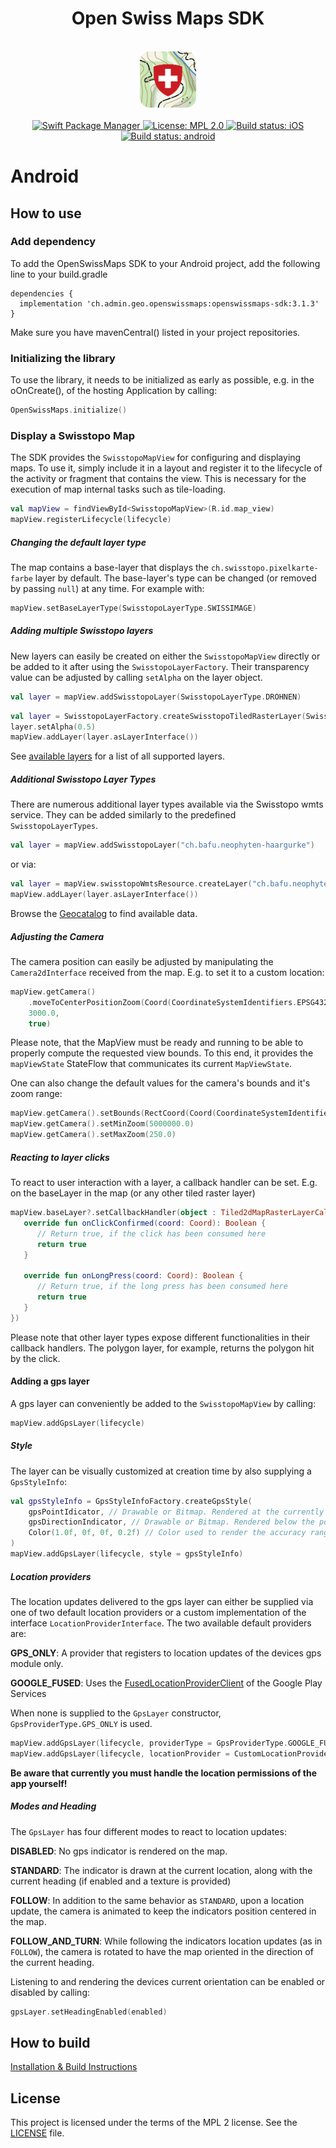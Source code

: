 <h1 align="center">Open Swiss Maps SDK</h1>

<br />

<div align="center">
  <img width="90" height="90" src="../logo.png" />
<br />
<br />
</div>

<div align="center">
    <!-- SPM -->
    <a href="https://github.com/apple/swift-package-manager">
      <img alt="Swift Package Manager"
      src="https://img.shields.io/badge/SPM-%E2%9C%93-brightgreen.svg?style=flat">
    </a>
    <!-- License -->
    <a href="https://github.com/openmobilemaps/maps-core/blob/master/LICENSE">
      <img alt="License: MPL 2.0"
      src="https://img.shields.io/badge/License-MPL%202.0-brightgreen.svg">
    </a>
    <!-- iOS Build -->
    <a href="https://github.com/geoadmin/lib-open-swiss-maps-sdk/actions/workflows/ios.yml">
      <img alt="Build status: iOS"
      src="https://github.com/geoadmin/lib-open-swiss-maps-sdk/actions/workflows/ios.yml/badge.svg">
    </a>
    <!-- android Build -->
    <a href="https://github.com/geoadmin/lib-open-swiss-maps-sdk/actions/workflows/android.yml">
      <img alt="Build status: android"
      src="https://github.com/geoadmin/lib-open-swiss-maps-sdk/actions/workflows/android.yml/badge.svg">
    </a>
</div>



# Android

## How to use

### Add dependency
To add the OpenSwissMaps SDK to your Android project, add the following line to your build.gradle
```
dependencies {
  implementation 'ch.admin.geo.openswissmaps:openswissmaps-sdk:3.1.3'
}
```
Make sure you have mavenCentral() listed in your project repositories. 

### Initializing the library

To use the library, it needs to be initialized as early as possible, e.g. in the oOnCreate(), of the hosting Application by calling:
```kotlin
OpenSwissMaps.initialize()
```

### Display a Swisstopo Map

The SDK provides the `SwisstopoMapView` for configuring and displaying maps.  To use it, simply include it in a layout and register it to the lifecycle of the activity or fragment that contains the view. This is necessary for the execution of map internal tasks such as tile-loading.

```Kotlin
val mapView = findViewById<SwisstopoMapView>(R.id.map_view)
mapView.registerLifecycle(lifecycle)
```

##### Changing the default layer type

The map contains a base-layer that displays the `ch.swisstopo.pixelkarte-farbe` layer by default. The base-layer's type can be changed (or removed by passing `null`) at any time. For example with:

```Kotlin
mapView.setBaseLayerType(SwisstopoLayerType.SWISSIMAGE)
```

##### Adding multiple Swisstopo layers

New layers can easily be created on either the `SwisstopoMapView` directly or be added to it after using the `SwisstopoLayerFactory`. Their transparency value can be adjusted by calling `setAlpha` on the layer object.

```Kotlin
val layer = mapView.addSwisstopoLayer(SwisstopoLayerType.DROHNEN)
```

 ```Kotlin
val layer = SwisstopoLayerFactory.createSwisstopoTiledRasterLayer(SwisstopoLayerType.DROHNEN, mapView.textureLoader)
layer.setAlpha(0.5)
mapView.addLayer(layer.asLayerInterface())
 ```

 See [available layers](../AVAILABLE_LAYERS.md) for a list of all supported layers.

##### Additional Swisstopo Layer Types

There are numerous additional layer types available via the Swisstopo wmts service. They can be added similarly to the predefined `SwisstopoLayerTypes`.

```Kotlin
val layer = mapView.addSwisstopoLayer("ch.bafu.neophyten-haargurke")
```

or via:

```Kotlin
val layer = mapView.swisstopoWmtsResource.createLayer("ch.bafu.neophyten-haargurke", mapView.loaders)
mapView.addLayer(layer.asLayerInterface())
```

Browse the [Geocatalog](https://map.geo.admin.ch) to find available data.

##### Adjusting the Camera

The camera position can easily be adjusted by manipulating the `Camera2dInterface` received from the map. E.g. to set it to a custom location:

```Kotlin
mapView.getCamera()
	.moveToCenterPositionZoom(Coord(CoordinateSystemIdentifiers.EPSG4326(), 8.543912536386152, 47.37623511643675, 0.0), 
	3000.0,
	true)
```

Please note, that the MapView must be ready and running to be able to properly compute the requested view bounds. To this end, it provides the `mapViewState` StateFlow that communicates its current `MapViewState`.

One can also change the default values for the camera's bounds and it's zoom range:

```kotlin
mapView.getCamera().setBounds(RectCoord(Coord(CoordinateSystemIdentifiers.EPSG2056(), 2485071.58, 1299941.79, 0.0), Coord(CoordinateSystemIdentifiers.EPSG2056(), 2828515.82, 1075346.31, 0.0)))
mapView.getCamera().setMinZoom(5000000.0)
mapView.getCamera().setMaxZoom(250.0)
```

##### Reacting to layer clicks

To react to user interaction with a layer, a callback handler can be set. E.g. on the baseLayer in the map (or any other tiled raster layer)

```kotlin
mapView.baseLayer?.setCallbackHandler(object : Tiled2dMapRasterLayerCallbackInterface() {
   override fun onClickConfirmed(coord: Coord): Boolean {
      // Return true, if the click has been consumed here
      return true
   }

   override fun onLongPress(coord: Coord): Boolean {
      // Return true, if the long press has been consumed here
      return true
   }
})
```

Please note that other layer types expose different functionalities in their callback handlers. The polygon layer, for example, returns the polygon hit by the click.

#### Adding a gps layer

A gps layer can conveniently be added to the `SwisstopoMapView` by calling:
```kotlin
mapView.addGpsLayer(lifecycle)
```

##### Style

The layer can be visually customized at creation time by also supplying a `GpsStyleInfo`:
```kotlin
val gpsStyleInfo = GpsStyleInfoFactory.createGpsStyle(
    gpsPointIdicator, // Drawable or Bitmap. Rendered at the currently provided location
    gpsDirectionIndicator, // Drawable or Bitmap. Rendered below the point indicator, indicating the device orientation
    Color(1.0f, 0f, 0f, 0.2f) // Color used to render the accuracy range of the currently provided location
)
mapView.addGpsLayer(lifecycle, style = gpsStyleInfo)
```

##### Location providers

The location updates delivered to the gps layer can either be supplied via one of two default location providers or a custom implementation
of the interface `LocationProviderInterface`. The two available default providers are:

**GPS_ONLY**: A provider that registers to location updates of the devices gps module only.

**GOOGLE_FUSED**: Uses the [FusedLocationProviderClient](https://developers.google.com/android/reference/com/google/android/gms/location/FusedLocationProviderClient.html) of the Google Play Services

When none is supplied to the `GpsLayer` constructor, `GpsProviderType.GPS_ONLY` is used.

```kotlin
mapView.addGpsLayer(lifecycle, providerType = GpsProviderType.GOOGLE_FUSED) // using the FusedLocationProvicerClient
mapView.addGpsLayer(lifecycle, locationProvider = CustomLocationProvider(...)) // using a custom LocationProviderInterface implementation
```

**Be aware that currently you must handle the location permissions of the app yourself!**

##### Modes and Heading

The `GpsLayer` has four different modes to react to location updates:

**DISABLED**: No gps indicator is rendered on the map.

**STANDARD**: The indicator is drawn  at the current location, along with the current heading (if enabled and a texture is provided)

**FOLLOW**: In addition to the same behavior as `STANDARD`, upon a location update, the camera is animated to keep the indicators position centered in the map.

**FOLLOW_AND_TURN**: While following the indicators location updates (as in `FOLLOW`), the camera is rotated to have the map oriented in the direction of the current heading.

Listening to and rendering the devices current orientation can be enabled or disabled by calling:
```kotlin
gpsLayer.setHeadingEnabled(enabled)
```

## How to build
[Installation & Build Instructions](docs/install_readme.md)

## License

This project is licensed under the terms of the MPL 2 license. See the [LICENSE](../LICENSE) file.
